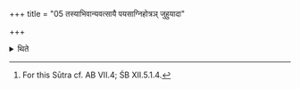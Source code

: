 +++
title = "05 तस्याभिवान्यवत्सायै पयसाग्निहोत्रञ् जुहुयादा"

+++

<details><summary>थिते</summary>

5. In the case of him (i.e. a sacrificer mentioned in Sūtra 4) he should offer the Agnihotra-offering by means of milk of a cow which feeds the calf of another cow as long as the body (of the sacrificer) is touched by the fires (i.e. upto the cremation of the sacrificer).[^1]  


[^1]: For this Sūtra cf. AB VII.4; ŚB XII.5.1.4.
</details>
